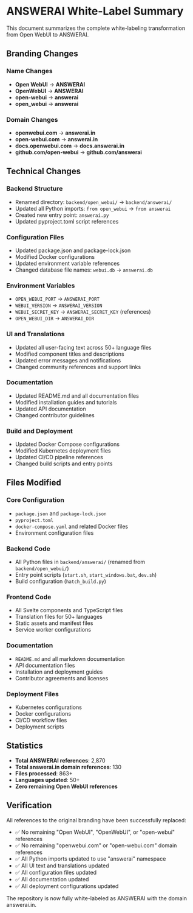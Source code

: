# ANSWERAI White-Label Summary

This document summarizes the complete white-labeling transformation from Open WebUI to ANSWERAI.

## Branding Changes

### Name Changes

- **Open WebUI** → **ANSWERAI**
- **OpenWebUI** → **ANSWERAI**
- **open-webui** → **answerai**
- **open_webui** → **answerai**

### Domain Changes

- **openwebui.com** → **answerai.in**
- **open-webui.com** → **answerai.in**
- **docs.openwebui.com** → **docs.answerai.in**
- **github.com/open-webui** → **github.com/answerai**

## Technical Changes

### Backend Structure

- Renamed directory: `backend/open_webui/` → `backend/answerai/`
- Updated all Python imports: `from open_webui` → `from answerai`
- Created new entry point: `answerai.py`
- Updated pyproject.toml script references

### Configuration Files

- Updated package.json and package-lock.json
- Modified Docker configurations
- Updated environment variable references
- Changed database file names: `webui.db` → `answerai.db`

### Environment Variables

- `OPEN_WEBUI_PORT` → `ANSWERAI_PORT`
- `WEBUI_VERSION` → `ANSWERAI_VERSION`
- `WEBUI_SECRET_KEY` → `ANSWERAI_SECRET_KEY` (references)
- `OPEN_WEBUI_DIR` → `ANSWERAI_DIR`

### UI and Translations

- Updated all user-facing text across 50+ language files
- Modified component titles and descriptions
- Updated error messages and notifications
- Changed community references and support links

### Documentation

- Updated README.md and all documentation files
- Modified installation guides and tutorials
- Updated API documentation
- Changed contributor guidelines

### Build and Deployment

- Updated Docker Compose configurations
- Modified Kubernetes deployment files
- Updated CI/CD pipeline references
- Changed build scripts and entry points

## Files Modified

### Core Configuration

- `package.json` and `package-lock.json`
- `pyproject.toml`
- `docker-compose.yaml` and related Docker files
- Environment configuration files

### Backend Code

- All Python files in `backend/answerai/` (renamed from `backend/open_webui/`)
- Entry point scripts (`start.sh`, `start_windows.bat`, `dev.sh`)
- Build configuration (`hatch_build.py`)

### Frontend Code

- All Svelte components and TypeScript files
- Translation files for 50+ languages
- Static assets and manifest files
- Service worker configurations

### Documentation

- `README.md` and all markdown documentation
- API documentation files
- Installation and deployment guides
- Contributor agreements and licenses

### Deployment Files

- Kubernetes configurations
- Docker configurations
- CI/CD workflow files
- Deployment scripts

## Statistics

- **Total ANSWERAI references**: 2,870
- **Total answerai.in domain references**: 130
- **Files processed**: 863+
- **Languages updated**: 50+
- **Zero remaining Open WebUI references**

## Verification

All references to the original branding have been successfully replaced:

- ✅ No remaining "Open WebUI", "OpenWebUI", or "open-webui" references
- ✅ No remaining "openwebui.com" or "open-webui.com" domain references
- ✅ All Python imports updated to use "answerai" namespace
- ✅ All UI text and translations updated
- ✅ All configuration files updated
- ✅ All documentation updated
- ✅ All deployment configurations updated

The repository is now fully white-labeled as ANSWERAI with the domain answerai.in.
